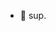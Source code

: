 - 👋 sup.


<!---
Matusisko/Matusisko is a ✨ special ✨ repository because its `README.md` (this file) appears on your GitHub profile.
You can click the Preview link to take a look at your changes.
--->
